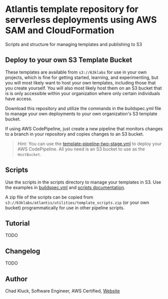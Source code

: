 # Atlantis template repository for serverless deployments using AWS SAM and CloudFormation

Scripts and structure for managing templates and publishing to S3

## Deploy to your own S3 Template Bucket

These templates are available from `s3://63klabs` for use in your own projects, which is fine for getting started, learning, and experimenting, but you will most likely want to host your own templates, including those that you create yourself. You will also most likely host them on an S3 bucket that is is only accessible within your organization where only certain individuals have access.

Download this repository and utilize the commands in the buildspec.yml file to manage your own deployments to your own organization's S3 template bucket.

If using AWS CodePipeline, just create a new pipeline that monitors changes to a branch in your repository and copies changes to an S3 bucket.

> Hint: You can use the [template-pipeline-two-stage.yml](./templates/v2/pipeline/template-pipeline-two-stage.yml) to deploy your AWS CodePipeline. All you need is an S3 bucket to use as the `HostBucket`.

## Scripts

Use the scripts in the scripts directory to manage your templates in S3. Use the examples in [buildspec.yml](./buildspec.yml) and [scripts documentation](./scripts/README.md).

A zip file of the scripts can be copied from `s3://63klabs/atlantis/utilities/template_scripts.zip` (or your own bucket) programmatically for use in other pipeline scripts.

## Tutorial

TODO

## Changelog

TODO

## Author

Chad Kluck, Software Engineer, AWS Certified, [Website](https://chadkluck.me)
